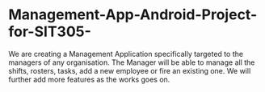 # Management-App-Android-Project-for-SIT305-
We are creating a Management Application specifically targeted to the managers of any organisation. The Manager will be able to manage all the shifts, rosters, tasks, add a new employee or fire an existing one. We will further add more features as the works goes on. 
